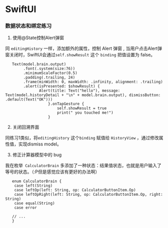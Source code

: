 # SwiftUI

### 数据状态和绑定练习

1. 使用@State控制Alert弹窗

同 `editingHistory` 一样，添加额外的属性，控制 Alert 弹窗 , 当用户点击Alert弹窗关闭时，SwiftUI会通过`self.showResult` 这个 `binding` 把值设置为 false。

```
   Text(model.brain.output)
        .font(.system(size:76))
        .minimumScaleFactor(0.5)
        .padding(.trailing, 24)
        .frame(minWidth: 0, maxWidth: .infinity, alignment: .trailing)
        .alert(isPresented: $showResult) {
               Alert(title: Text("hello"), message: Text(model.historyDetail + "\n" + model.brain.output), dismissButton: .default(Text("OK")))
                   }.onTapGesture {
                       self.showResult = true
                       print(" you touched me!")
                   }
```

   

2. 关闭回溯界面

同练习1类似，将`editingHistory` 这个`binding` 赋值给 `HistoryView` ，通过修改属性值，实现dismiss model。

   
   3. 修正计算器模型中的 bug

我在枚举` CalculatorBrain` 多添加了一种状态：结果值状态，也就是用户输入了等号的状态。（:P但是感觉应该有更好的办法啊）

```
   enum CalculatorBrain {
   	case left(String)
   	case leftOp(left: String, op: CalculatorButtonItem.Op)
   	case leftOpRight(left: String, op: CalculatorButtonItem.Op, right: String)
   	case equal(String) 
   	case error
   
   // ...
   }
```

   
